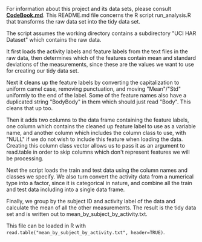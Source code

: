 For information about this project and its data sets, please consult **[CodeBook.md](CodeBook.md)**. This README.md file concerns the R script run_analysis.R that transforms the raw data set into the tidy data set.

The script assumes the working directory contains a subdirectory "UCI HAR Dataset" which contains the raw data.

It first loads the activity labels and feature labels from the text files in the raw data, then determines which of the features contain mean and standard deviations of the measurements, since these are the values we want to use for creating our tidy data set.

Next it cleans up the feature labels by converting the capitalization to uniform camel case, removing punctuation, and moving "Mean"/"Std" uniformly to the end of the label. Some of the feature names also have a duplicated string "BodyBody" in them which should just read "Body". This cleans that up too.

Then it adds two columns to the data frame containing the feature labels, one column which contains the cleaned up feature label to use as a variable name, and another column which includes the column class to use, with "NULL" if we do not wish to include this feature when loading the data. Creating this column class vector allows us to pass it as an argument to read.table in order to skip columns which don't represent features we will be processing.

Next the script loads the train and test data using the column names and classes we specify. We also turn convert the activity data from a numerical type into a factor, since it is categorical in nature, and combine all the train and test data including into a single data frame.

Finally, we group by the subject ID and activity label of the data and calculate the mean of all the other measurements. The result is the tidy data set and is written out to mean_by_subject_by_activity.txt.

This file can be loaded in R with `read.table("mean_by_subject_by_activity.txt", header=TRUE)`.
